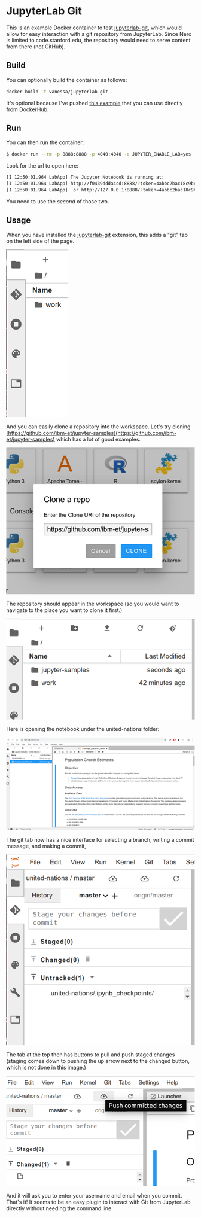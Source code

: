 # JupyterLab Git

This is an example Docker container to test [jupyterlab-git](https://github.com/jupyterlab/jupyterlab-git), 
which would allow for easy interaction with a git repository from JupyterLab. Since Nero is limited
to code.stanford.edu, the repository would need to serve content from there (not GitHub).

## Build

You can optionally build the container as follows:

```bash
docker build -t vanessa/jupyterlab-git .
```

It's optional because I've pushed [this example]() that you can use directly from
DockerHub.

## Run

You can then run the container:

```bash
$ docker run --rm -p 8888:8888 -p 4040:4040 -e JUPYTER_ENABLE_LAB=yes -v ~:/home/jovyan/work vanessa/jupyterlab-git
```

Look for the url to open here:

```bash
[I 12:50:01.964 LabApp] The Jupyter Notebook is running at:
[I 12:50:01.964 LabApp] http://f0439ddda4cd:8888/?token=4abbc2bac18c9b61f5b48c7fa4f25256291bbaa0096cd7c0
[I 12:50:01.964 LabApp]  or http://127.0.0.1:8888/?token=4abbc2bac18c9b61f5b48c7fa4f25256291bbaa0096cd7c0
```

You need to use the *second* of those two.

## Usage

When you have installed the [jupyterlab-git](https://github.com/jupyterlab/jupyterlab-git)
extension, this adds a "git" tab on the left side of the page.

![img/git-sidebar.png](img/git-sidebar.png)

And you can easily clone a repository into the workspace. Let's try cloning [https://github.com/ibm-et/jupyter-samples](https://github.com/ibm-et/jupyter-samples) which has a lot of good examples.

![img/git-clone-box.png](img/git-clone-box.png)

The repository should appear in the workspace (so you would want to navigate to the
place you want to clone it first.)

![img/workspace.png](img/workspace.png)

Here is opening the notebook under the united-nations folder:

![img/united-nations.png](img/united-nations.png)

The git tab now has a nice interface for selecting a branch, writing a commit message,
and making a commit,

![img/git-tab.png](img/git-tab.png)

The tab at the top then has buttons to pull and push staged changes (staging comes down
to pushing the up arrow next to the changed button, which is not done in this image.)

![img/push.png](img/push.png)

And it will ask you to enter your username and email when you commit. That's it! It seems
to be an easy plugin to interact with Git from JupyterLab directly without needing
the command line.
